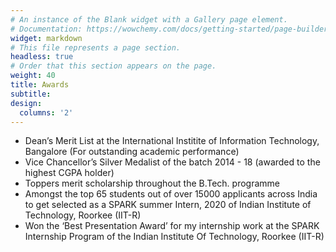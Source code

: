 ```yaml
---
# An instance of the Blank widget with a Gallery page element.
# Documentation: https://wowchemy.com/docs/getting-started/page-builder/
widget: markdown
# This file represents a page section.
headless: true
# Order that this section appears on the page.
weight: 40
title: Awards
subtitle:
design:
  columns: '2'
---
```

- Dean’s Merit List at the International Institite of Information Technology, Bangalore (For outstanding academic performance)
- Vice Chancellor’s Silver Medalist of the batch 2014 - 18 (awarded to the highest CGPA holder) 
- Toppers merit scholarship throughout the B.Tech. programme 
- Amongst the top 65 students out of over 15000 applicants across India to get selected as a SPARK summer Intern, 2020 of Indian Institute of Technology, Roorkee (IIT-R)
- Won the ‘Best Presentation Award’ for my internship work at the SPARK Internship Program of the Indian Institute Of Technology, Roorkee (IIT-R)
